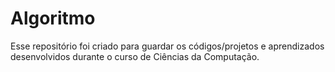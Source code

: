# Algoritmo

Esse repositório foi criado para guardar os códigos/projetos e aprendizados desenvolvidos durante o curso de Ciências da Computação.
